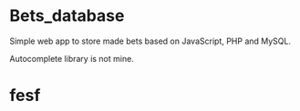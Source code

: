 # Bets_database

Simple web app to store made bets based on JavaScript, PHP and MySQL.

Autocomplete library is not mine.

# fesf
